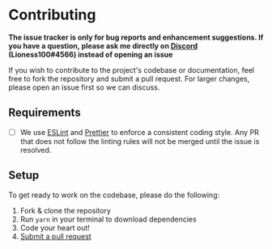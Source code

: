 # Contributing

**The issue tracker is only for bug reports and enhancement suggestions. If you
have a question, please ask me directly on [Discord](https://discord.com) (Lioness100#4566) instead of
opening an issue**

If you wish to contribute to the project's codebase or documentation, feel
free to fork the repository and submit a pull request. For larger changes,
please open an issue first so we can discuss.

## Requirements

-   [ ] We use [ESLint](https://eslint.org) and [Prettier](https://prettier.io/)
        to enforce a consistent coding style. Any PR that does not follow the
        linting rules will not be merged until the issue is resolved.

## Setup

To get ready to work on the codebase, please do the following:

1. Fork & clone the repository
2. Run `yarn` in your terminal to download dependencies
4. Code your heart out!
5. [Submit a pull request](./PULL_REQUEST_TEMPLATE)
